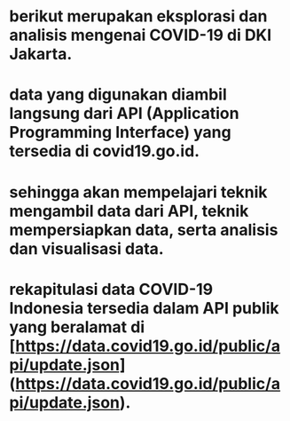 # berikut merupakan eksplorasi dan analisis mengenai COVID-19 di DKI Jakarta.
# data yang digunakan diambil langsung dari API (Application Programming Interface) yang tersedia di covid19.go.id.
# sehingga akan mempelajari teknik mengambil data dari API, teknik mempersiapkan data, serta analisis dan visualisasi data.
# rekapitulasi data COVID-19 Indonesia tersedia dalam API publik yang beralamat di [https://data.covid19.go.id/public/api/update.json] (https://data.covid19.go.id/public/api/update.json).
